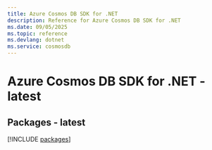 ```yaml
---
title: Azure Cosmos DB SDK for .NET
description: Reference for Azure Cosmos DB SDK for .NET
ms.date: 09/05/2025
ms.topic: reference
ms.devlang: dotnet
ms.service: cosmosdb
---
```

# Azure Cosmos DB SDK for .NET - latest
## Packages - latest
[!INCLUDE [packages](cosmos-db-index.md)]